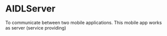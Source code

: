 # AIDLServer
To communicate between two mobile applications. This mobile app works as server (service providing)
